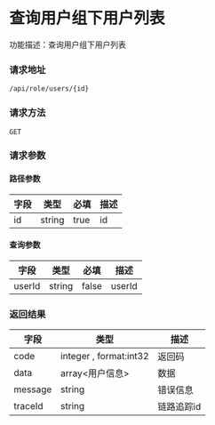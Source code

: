 # 查询用户组下用户列表
功能描述：查询用户组下用户列表

### 请求地址
```
/api/role/users/{id}
```

### 请求方法
`GET`
### 请求参数
#### 路径参数

| 字段 | 类型 | 必填 | 描述 |
| -------- | -------- | -------- | -------- |
| id     | string   | true       | id |

#### 查询参数

| 字段 | 类型 | 必填 | 描述 |
| -------- | -------- | -------- | -------- |
| userId     | string   | false       | userId |



### 返回结果
| 字段 | 类型 | 描述 |
| -------- | -------- | -------- |
| code     | integer , format:int32  | 返回码 |
| data     | array<用户信息>   | 数据 |
| message     | string   | 错误信息 |
| traceId     | string   | 链路追踪id |

